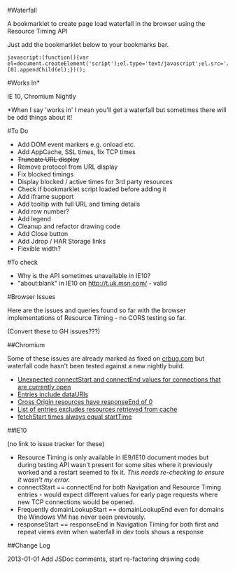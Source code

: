 #Waterfall

A bookmarklet to create page load waterfall in the browser using the Resource Timing API

Just add the bookmarklet below to your bookmarks bar.

```
javascript:(function(){var el=document.createElement('script');el.type='text/javascript';el.src='//andydavies.github.com/waterfall/bookmarklet/waterfall.js';document.getElementsByTagName('body')[0].appendChild(el);})();
```

#Works In*

IE 10, Chromium Nightly

*When I say 'works in' I mean you'll get a waterfall but sometimes there will be odd things about it!

#To Do

- Add DOM event markers e.g. onload etc.
- Add AppCache, SSL times, fix TCP times
- ~~Truncate URL display~~
- Remove protocol from URL display
- Fix blocked timings
- Display blocked / active times for 3rd party resources
- Check if bookmarklet script loaded before adding it
- Add iframe support
- Add tooltip with full URL and timing details
- Add row number?
- Add legend
- Cleanup and refactor drawing code
- Add Close button
- Add Jdrop / HAR Storage links
- Flexible width?

#To check

- Why is the API sometimes unavailable in IE10?
- "about:blank" in IE10 on http://t.uk.msn.com/ - valid

#Browser Issues

Here are the issues and queries found so far with the browser implementations of Resource Timing - no CORS testing so far.

(Convert these to GH issues???)

##Chromium

Some of these issues are already marked as fixed on [crbug.com](http://crbug.com/) but waterfall code hasn't been tested against a new nightly build.

- [Unexpected connectStart and connectEnd values for connections that are currently open](http://code.google.com/p/chromium/issues/detail?id=165897)
- [Entries include dataURIs](http://code.google.com/p/chromium/issues/detail?id=165963&)
- [Cross Origin resources have responseEnd of 0](http://code.google.com/p/chromium/issues/detail?id=166006)
- [List of entries excludes resources retrieved from cache](http://code.google.com/p/chromium/issues/detail?id=166404)
- [fetchStart times always equal startTime](http://code.google.com/p/chromium/issues/detail?id=166710)

##IE10

(no link to issue tracker for these)

- Resource Timing is only available in IE9/IE10 document modes but during testing API wasn't present for some sites where it previously worked and a restart seemed to fix it. _This needs re-checking to ensure it wasn't my error._
- connectStart == connectEnd for both Navigation and Resource Timing entries - would expect different values for early page requests where new TCP connections would be opened.
- Frequently domainLookupStart == domainLookupEnd even for domains the Windows VM has never seen previously.
- responseStart == responseEnd in Navigation Timing for both first and repeat views even when waterfall in dev tools shows a response

##Change Log

2013-01-01 Add JSDoc comments, start re-factoring drawing code
